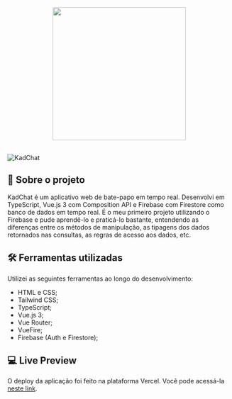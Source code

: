 <div align="center">
  <img width="300" src="https://user-images.githubusercontent.com/98963793/223187232-2b09c391-be2f-4761-a796-4d49dcca15ce.png"/>
</div>
<div>‎</div>

![KadChat](https://user-images.githubusercontent.com/98963793/219823796-08ff94e1-12d1-4664-8758-cb86c98e2017.png)

## 📖 Sobre o projeto
KadChat é um aplicativo web de bate-papo em tempo real. Desenvolvi em TypeScript, Vue.js 3 com Composition API e Firebase com Firestore como banco de dados em tempo real. É o meu primeiro projeto utilizando o Firebase e pude aprendê-lo e praticá-lo bastante, entendendo as diferenças entre os métodos de manipulação, as tipagens dos dados retornados nas consultas, as regras de acesso aos dados, etc.

## 🛠️ Ferramentas utilizadas
Utilizei as seguintes ferramentas ao longo do desenvolvimento:

- HTML e CSS;
- Tailwind CSS;
- TypeScript;
- Vue.js 3;
- Vue Router;
- VueFire;
- Firebase (Auth e Firestore);

## 💻 Live Preview
O deploy da aplicação foi feito na plataforma Vercel. Você pode acessá-la [neste link](https://kadchat.vercel.app).
